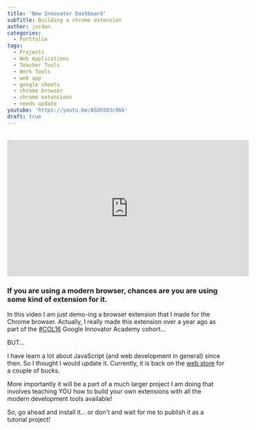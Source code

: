 ```yaml
---
title: 'New Innovator Dashboard'
subTitle: Building a chrome extension
author: jordan
categories:
  - Portfolio
tags:
  - Projects
  - Web Applications
  - Teacher Tools
  - Work Tools
  - web app
  - google sheets
  - chrome browser
  - chrome extensions
  - needs update
youtube: 'https://youtu.be/ASUh50Jc96k'
draft: true
---
```


​<iframe width="560" height="315" src="https://www.youtube.com/embed/ASUh50Jc96k" frameborder="0" allow="autoplay; encrypted-media" allowfullscreen></iframe>

### If you are using a modern browser, chances are you are using some kind of extension for it.

In this video I am just demo-ing a browser extension that I made for the Chrome browser. Actually, I really made this extension over a year ago as part of the [#COL16](https://twitter.com/hashtag/col16) Google Innovator Academy cohort...

BUT...

I have learn a lot about JavaScript (and web development in general) since then. So I thought I would update it. Currently, it is back on the [web store](https://chrome.google.com/webstore/detail/google-innovator-dashboar/hfadelfcjkdfldjajgnlcakfnfecbpcg) for a couple of bucks.

More importantly it will be a part of a much larger project I am doing that involves teaching YOU how to build your own extensions with all the modern development tools available!

So, go ahead and install it... or don't and wait for me to publish it as a tutorial project!
